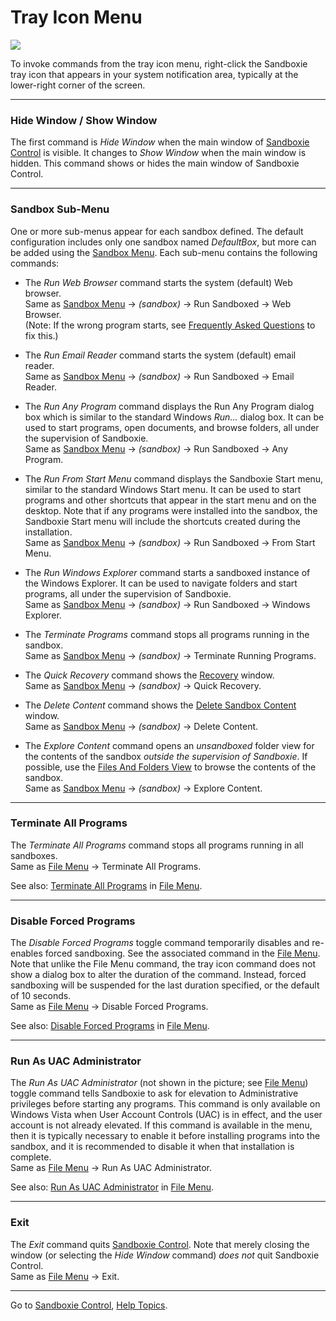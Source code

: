 # Tray Icon Menu

![](../Media/TrayPopupMenu.png)

To invoke commands from the tray icon menu, right-click the Sandboxie tray icon that appears in your system notification area, typically at the lower-right corner of the screen.

* * *

### Hide Window / Show Window

The first command is _Hide Window_ when the main window of [Sandboxie Control](SP_SBControl.md) is visible. It changes to _Show Window_ when the main window is hidden. This command shows or hides the main window of Sandboxie Control.

* * *

### Sandbox Sub-Menu

One or more sub-menus appear for each sandbox defined. The default configuration includes only one sandbox named _DefaultBox_, but more can be added using the [Sandbox Menu](SBControl_SandboxMenu.md). Each sub-menu contains the following commands:

*   The _Run Web Browser_ command starts the system (default) Web browser.  
    Same as [Sandbox Menu](SBControl_SandboxMenu.md) -> _(sandbox)_ -> Run Sandboxed -> Web Browser.  
    (Note: If the wrong program starts, see [Frequently Asked Questions](FrequentlyAskedQuestions.md#why-does-the-wrong-program-start-when-i-run-my-default-web-browser-sandboxed) to fix this.)

*   The _Run Email Reader_ command starts the system (default) email reader.  
    Same as [Sandbox Menu](SBControl_SandboxMenu.md) -> _(sandbox)_ -> Run Sandboxed -> Email Reader.

*   The _Run Any Program_ command displays the Run Any Program dialog box which is similar to the standard Windows _Run..._ dialog box. It can be used to start programs, open documents, and browse folders, all under the supervision of Sandboxie.  
    Same as [Sandbox Menu](SBControl_SandboxMenu.md) -> _(sandbox)_ -> Run Sandboxed -> Any Program.

*   The _Run From Start Menu_ command displays the Sandboxie Start menu, similar to the standard Windows Start menu. It can be used to start programs and other shortcuts that appear in the start menu and on the desktop. Note that if any programs were installed into the sandbox, the Sandboxie Start menu will include the shortcuts created during the installation.  
    Same as [Sandbox Menu](SBControl_SandboxMenu.md) -> _(sandbox)_ -> Run Sandboxed -> From Start Menu.

*   The _Run Windows Explorer_ command starts a sandboxed instance of the Windows Explorer. It can be used to navigate folders and start programs, all under the supervision of Sandboxie.  
    Same as [Sandbox Menu](SBControl_SandboxMenu.md) -> _(sandbox)_ -> Run Sandboxed -> Windows Explorer.

*   The _Terminate Programs_ command stops all programs running in the sandbox.  
    Same as [Sandbox Menu](SBControl_SandboxMenu.md) -> _(sandbox)_ -> Terminate Running Programs.

*   The _Quick Recovery_ command shows the [Recovery](SP_Recovery.md) window.  
    Same as [Sandbox Menu](SBControl_SandboxMenu.md) -> _(sandbox)_ -> Quick Recovery.

*   The _Delete Content_ command shows the [Delete Sandbox Content](DeleteSandboxContent.md) window.  
    Same as [Sandbox Menu](SBControl_SandboxMenu.md) -> _(sandbox)_ -> Delete Content.

*   The _Explore Content_ command opens an _unsandboxed_ folder view for the contents of the sandbox _outside the supervision of Sandboxie_. If possible, use the [Files And Folders View](FilesAndFoldersView.md) to browse the contents of the sandbox.  
    Same as [Sandbox Menu](SBControl_SandboxMenu.md) -> _(sandbox)_ -> Explore Content.

* * *

### Terminate All Programs

The _Terminate All Programs_ command stops all programs running in all sandboxes.  
Same as [File Menu](FileMenu.md) -> Terminate All Programs.

See also: [Terminate All Programs](FileMenu.md#terminate-all-programs) in [File Menu](FileMenu.md).

* * *

### Disable Forced Programs

The _Disable Forced Programs_ toggle command temporarily disables and re-enables forced sandboxing. See the associated command in the [File Menu](FileMenu.md). Note that unlike the File Menu command, the tray icon command does not show a dialog box to alter the duration of the command. Instead, forced sandboxing will be suspended for the last duration specified, or the default of 10 seconds.  
Same as [File Menu](FileMenu.md) -> Disable Forced Programs.

See also: [Disable Forced Programs](FileMenu.md#disable-forced-programs) in [File Menu](FileMenu.md).

* * *

### Run As UAC Administrator

The _Run As UAC Administrator_ (not shown in the picture; see [File Menu](FileMenu.md)) toggle command tells Sandboxie to ask for elevation to Administrative privileges before starting any programs. This command is only available on Windows Vista when User Account Controls (UAC) is in effect, and the user account is not already elevated. If this command is available in the menu, then it is typically necessary to enable it before installing programs into the sandbox, and it is recommended to disable it when that installation is complete.  
Same as [File Menu](FileMenu.md) -> Run As UAC Administrator.

See also: [Run As UAC Administrator](FileMenu.md#run-as-uac-administrator) in [File Menu](FileMenu.md).

* * *

### Exit

The _Exit_ command quits [Sandboxie Control](SP_SBControl.md). Note that merely closing the window (or selecting the _Hide Window_ command) _does not_ quit Sandboxie Control.  
Same as [File Menu](FileMenu.md) -> Exit.

* * *

Go to [Sandboxie Control](SP_SBControl.md#menus), [Help Topics](HelpTopics.md).

